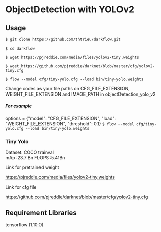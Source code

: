 # ObjectDetection with YOLOv2

## Usage
`$ git clone https://github.com/thtrieu/darkflow.git` 

`$ cd darkflow`

`$ wget https://pjreddie.com/media/files/yolov2-tiny.weights`

`$ wget https://github.com/pjreddie/darknet/blob/master/cfg/yolov2-tiny.cfg`

`$ flow --model cfg/tiny-yolo.cfg --load bin/tiny-yolo.weights`

Change codes as your file paths on CFG_FILE_EXTENSION, WEIGHT_FILE_EXTENSION and IMAGE_PATH  in objectDetection_yolo_v2
##### For example
options = {"model": "CFG_FILE_EXTENSION", "load": "WEIGHT_FILE_EXTENSION", "threshold": 0.1}
`$ flow --model cfg/tiny-yolo.cfg --load bin/tiny-yolo.weights`

### Tiny Yolo
Dataset:	COCO trainval	
mAp    :23.7	 Bn	
FLOPS  :5.41Bn	

Link for pretrained weight 

https://pjreddie.com/media/files/yolov2-tiny.weights

Link for cfg file

https://github.com/pjreddie/darknet/blob/master/cfg/yolov2-tiny.cfg

## Requirement Libraries
tensorflow (1.10.0)


